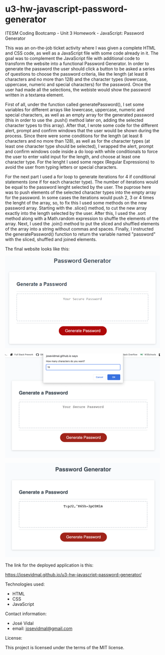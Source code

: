 # u3-hw-javascript-password-generator
ITESM Coding Bootcamp - Unit 3 Homework - JavaScript: Password Generator

This was an on-the-job ticket activity where I was given a complete HTML and CSS code, as well as a JavaScript file with some code already in it. The goal was to complement the JavaScript file with additional code to transform the website into a functional Password Generator. In order to generate the password the user should click a button to be asked a series of questions to choose the password criteria, like the length (at least 8 characters and no more than 128) and the character types (lowercase, uppercase, numeric and special characters) for the password. Once the user had made all the selections, the webiste would show the password written in a textarea element.

First of all, under the function called generatePassword(), I set some variables for different arrays like lowercase, uppercase, numeric and special characters, as well as an empty array for the generated password (this in order to use the .push() method later on, adding the selected character types to this array). After that, I wrote some code for the different alert, prompt and confirm windows that the user would be shown during the process. Since there were some conditions for the length (at least 8 characters and no more than 128), as well as for the character types (at least one character type should be selected), I wrapped the alert, prompt and confirm windows code inside a do loop with while conditionals to force the user to enter valid input for the length, and choose at least one character type. For the lenght I used some regex (Regular Expressions) to avoid the user from typing letters or special characters.

For the next part I used a for loop to generate iterations for 4 if conditional statements (one if for each character type). The number of iterations would be equal to the password lenght selected by the user. The puprose here was to push elements of the selected character types into the empty array for the password. In some cases the iterations would push 2, 3 or 4 times the lenght of the array, so, to fix this I used some methods on the new password array. Starting with the .slice() method, to cut the new array exactly into the length selected by the user. After this, I used the .sort method along with a Math.random expression to shuffle the elements of the array. Next, I used the .join() method to put the sliced and shuffled elements of the array into a string without commas and spaces. Finally, I instructed the generatePassword() function to return the variable named "password" with the sliced, shuffled and joined elements.

The final website looks like this:

![Password-Generator](./assets/images/03-javascript-homework-demo.png)

![Password-Generator](./assets/images/password-generator-prompt.png)

![Password-Generator](./assets/images/password-generator-result.png)

The link for the deployed application is this:

https://josevidmal.github.io/u3-hw-javascript-password-generator/

Technologies used:

* HTML
* CSS
* JavaScript

Contact information:

* José Vidal
* email: josevidmal@gmail.com

License:

This project is licensed under the terms of the MIT license.